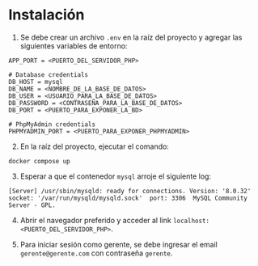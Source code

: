 # Instalación

1. Se debe crear un archivo `.env` en la raíz del proyecto y agregar las siguientes variables de entorno:

```
APP_PORT = <PUERTO_DEL_SERVIDOR_PHP>

# Database credentials
DB_HOST = mysql
DB_NAME = <NOMBRE_DE_LA_BASE_DE_DATOS>
DB_USER = <USUARIO_PARA_LA_BASE_DE_DATOS>
DB_PASSWORD = <CONTRASEÑA_PARA_LA_BASE_DE_DATOS>
DB_PORT = <PUERTO_PARA_EXPONER_LA_BD>

# PhpMyAdmin credentials
PHPMYADMIN_PORT = <PUERTO_PARA_EXPONER_PHPMYADMIN>
```

2. En la raíz del proyecto, ejecutar el comando:

```
docker compose up
```

3. Esperar a que el contenedor `mysql` arroje el siguiente log:

```
[Server] /usr/sbin/mysqld: ready for connections. Version: '8.0.32'  socket: '/var/run/mysqld/mysqld.sock'  port: 3306  MySQL Community Server - GPL.
```

4. Abrir el navegador preferido y acceder al link `localhost:<PUERTO_DEL_SERVIDOR_PHP>`.

5. Para iniciar sesión como gerente, se debe ingresar el email `gerente@gerente.com` con contraseña `gerente`.
